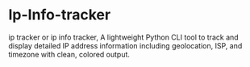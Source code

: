 # Ip-Info-tracker
ip tracker or ip info tracker, A lightweight Python CLI tool to track and display detailed IP address information including geolocation, ISP, and timezone with clean, colored output.
